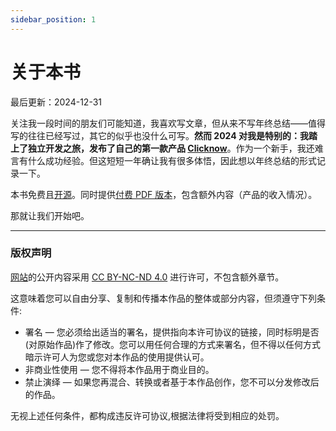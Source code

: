 ```yaml
---
sidebar_position: 1
---
```


# 关于本书

最后更新：2024-12-31

关注我一段时间的朋友们可能知道，我喜欢写文章，但从来不写年终总结——值得写的往往已经写过，其它的似乎也没什么可写。**然而 2024 对我是特别的：我踏上了独立开发之旅，发布了自己的第一款产品 [Clicknow](https://clicknow.ai)**。作为一个新手，我还难言有什么成功经验。但这短短一年确让我有很多体悟，因此想以年终总结的形式记录一下。

本书免费且[开源](https://github.com/laike9m/indie2024)。同时提供[付费 PDF 版本](https://laike9m.lemonsqueezy.com/)，包含额外内容（产品的收入情况）。

那就让我们开始吧。

---

### 版权声明

[网站](https://indie2024.laike9m.com/)的公开内容采用 [CC BY-NC-ND 4.0](http://creativecommons.org/licenses/by-nc-nd/4.0/) 进行许可，不包含额外章节。

这意味着您可以自由分享、复制和传播本作品的整体或部分内容，但须遵守下列条件:

- 署名 — 您必须给出适当的署名，提供指向本许可协议的链接，同时标明是否(对原始作品)作了修改。您可以用任何合理的方式来署名，但不得以任何方式暗示许可人为您或您对本作品的使用提供认可。
- 非商业性使用 — 您不得将本作品用于商业目的。
- 禁止演绎 — 如果您再混合、转换或者基于本作品创作，您不可以分发修改后的作品。

无视上述任何条件，都构成违反许可协议,根据法律将受到相应的处罚。
